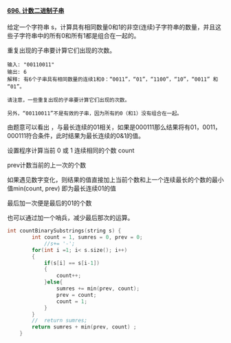 #### [696. 计数二进制子串](https://leetcode-cn.com/problems/count-binary-substrings/)

给定一个字符串 s，计算具有相同数量0和1的非空(连续)子字符串的数量，并且这些子字符串中的所有0和所有1都是组合在一起的。

重复出现的子串要计算它们出现的次数。

```
输入: "00110011"
输出: 6
解释: 有6个子串具有相同数量的连续1和0：“0011”，“01”，“1100”，“10”，“0011” 和 “01”。

请注意，一些重复出现的子串要计算它们出现的次数。

另外，“00110011”不是有效的子串，因为所有的0（和1）没有组合在一起。
```



由题意可以看出 ，与最长连续的01相关，如果是000111那么结果将有01，0011，000111符合条件，此时结果为最长连续的0&1的值。

设置程序计算当前 0 或 1 连续相同的个数 count

prev计数当前的上一次的个数

如果遇见数字变化，则结果的值直接加上当前个数和上一个连续最长的个数的最小值min(count, prev) 即为最长连续01的值

最后加一次便是最后的01的个数

也可以通过加一个哨兵，减少最后那次的运算。

```c++
int countBinarySubstrings(string s) {
        int count = 1, sumres = 0, prev = 0;
  			//s+= '-';
        for(int i =1; i< s.size(); i++)
        {
            if(s[i] == s[i-1])
            {
                count++;
            }else{
                sumres += min(prev, count);
                prev = count;
                count = 1;
            }
        }
        //  return sumres;
        return sumres + min(prev, count) ;
    }
```



  